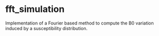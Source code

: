 # fft_simulation

Implementation of a Fourier based method to compute the B0 variation induced by a susceptibility distribution.